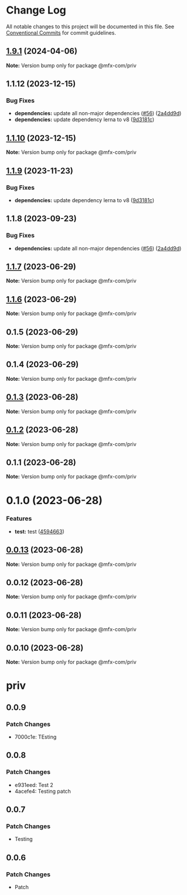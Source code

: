 # Change Log

All notable changes to this project will be documented in this file.
See [Conventional Commits](https://conventionalcommits.org) for commit guidelines.

## [1.9.1](https://github.com/MFX-com/testing-packages/compare/v1.5.6...v1.9.1) (2024-04-06)

**Note:** Version bump only for package @mfx-com/priv






## 1.1.12 (2023-12-15)


### Bug Fixes

* **dependencies:** update all non-major dependencies ([#56](https://github.com/mfx-com/testing-packages/issues/56)) ([2a4dd9d](https://github.com/mfx-com/testing-packages/commit/2a4dd9dfaeb51305235c1f7c19d2d7e5d6f217c3))
* **dependencies:** update dependency lerna to v8 ([9d3181c](https://github.com/mfx-com/testing-packages/commit/9d3181cbbf32dda008cf2b2cd5366daf072dc749))





## [1.1.10](https://github.com/mfx-com/testing-packages/compare/@mfx-com/priv@1.1.9...@mfx-com/priv@1.1.10) (2023-12-15)

**Note:** Version bump only for package @mfx-com/priv





## [1.1.9](https://github.com/mfx-com/testing-packages/compare/@mfx-com/priv@1.1.8...@mfx-com/priv@1.1.9) (2023-11-23)


### Bug Fixes

* **dependencies:** update dependency lerna to v8 ([9d3181c](https://github.com/mfx-com/testing-packages/commit/9d3181cbbf32dda008cf2b2cd5366daf072dc749))





## 1.1.8 (2023-09-23)


### Bug Fixes

* **dependencies:** update all non-major dependencies ([#56](https://github.com/mfx-com/testing-packages/issues/56)) ([2a4dd9d](https://github.com/mfx-com/testing-packages/commit/2a4dd9dfaeb51305235c1f7c19d2d7e5d6f217c3))





## [1.1.7](https://github.com/mfx-com/testing-packages/compare/@mfx-com/priv@1.1.6...@mfx-com/priv@1.1.7) (2023-06-29)

**Note:** Version bump only for package @mfx-com/priv





## [1.1.6](https://github.com/mfx-com/testing-packages/compare/@mfx-com/priv@0.1.5...@mfx-com/priv@1.1.6) (2023-06-29)

**Note:** Version bump only for package @mfx-com/priv





## 0.1.5 (2023-06-29)

**Note:** Version bump only for package @mfx-com/priv





## 0.1.4 (2023-06-29)

**Note:** Version bump only for package @mfx-com/priv





## [0.1.3](https://github.com/mfx-com/testing-packages/compare/@mfx-com/priv@0.0.10...@mfx-com/priv@0.1.3) (2023-06-28)

**Note:** Version bump only for package @mfx-com/priv





## [0.1.2](https://github.com/mfx-com/testing-packages/compare/@mfx-com/priv@0.0.10...@mfx-com/priv@0.1.2) (2023-06-28)

**Note:** Version bump only for package @mfx-com/priv





## 0.1.1 (2023-06-28)

**Note:** Version bump only for package @mfx-com/priv





# 0.1.0 (2023-06-28)


### Features

* **test:** test ([4594663](https://github.com/mfx-com/testing-packages/commit/45946636673884a211bb2e568153a3d47d4f0f9b))





## [0.0.13](https://github.com/mfx-com/testing-packages/compare/@mfx-com/priv@0.0.10...@mfx-com/priv@0.0.13) (2023-06-28)

**Note:** Version bump only for package @mfx-com/priv






## 0.0.12 (2023-06-28)

**Note:** Version bump only for package @mfx-com/priv





## 0.0.11 (2023-06-28)

**Note:** Version bump only for package @mfx-com/priv





## 0.0.10 (2023-06-28)

**Note:** Version bump only for package @mfx-com/priv





# priv

## 0.0.9

### Patch Changes

- 7000c1e: TEsting

## 0.0.8

### Patch Changes

- e931eed: Test 2
- 4acefe4: Testing patch

## 0.0.7

### Patch Changes

- Testing

## 0.0.6

### Patch Changes

- Patch
